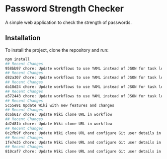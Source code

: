 # Password Strength Checker

A simple web application to check the strength of passwords.

## Installation

To install the project, clone the repository and run:

```bash
npm install
## Recent Changes
958bb97 chore: Update workflows to use YAML instead of JSON for task loading
## Recent Changes
d82a307 chore: Update workflows to use YAML instead of JSON for task loading
## Recent Changes
da18d24 chore: Update workflows to use YAML instead of JSON for task loading
## Recent Changes
a572443 chore: Update workflows to use YAML instead of JSON for task loading
## Recent Changes
5c55e91 Update Wiki with new features and changes
## Recent Changes
dc6b617 chore: Update Wiki clone URL in workflow
## Recent Changes
4d2d81b chore: Update Wiki clone URL in workflow
## Recent Changes
0c2fb9f chore: Update Wiki clone URL and configure Git user details in workflow
## Recent Changes
1fe7e35 chore: Update Wiki clone URL and configure Git user details in workflow
## Recent Changes
810caf7 chore: Update Wiki clone URL and configure Git user details in workflow
